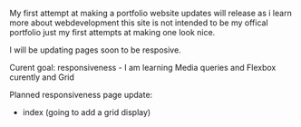 My first attempt at making a portfolio website
updates will release as i learn more about webdevelopment
this site is not intended to be my offical portfolio just my 
first attempts at making one look nice. 

I will be updating pages soon to be resposive.

Curent goal:
responsiveness - I am learning Media queries 
                and Flexbox curently and Grid

Planned responsiveness page update:
- index (going to add a grid display)